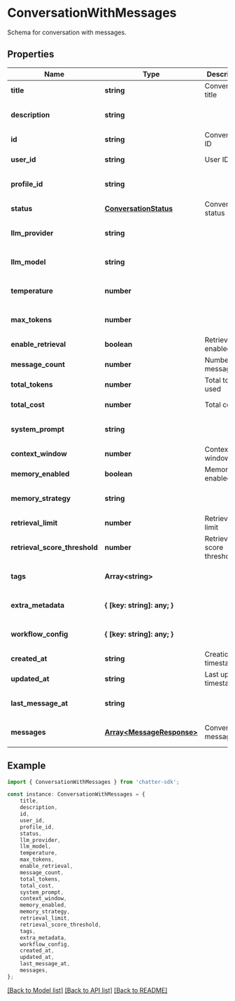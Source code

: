 # ConversationWithMessages

Schema for conversation with messages.

## Properties

Name | Type | Description | Notes
------------ | ------------- | ------------- | -------------
**title** | **string** | Conversation title | [default to undefined]
**description** | **string** |  | [optional] [default to undefined]
**id** | **string** | Conversation ID | [default to undefined]
**user_id** | **string** | User ID | [default to undefined]
**profile_id** | **string** |  | [optional] [default to undefined]
**status** | [**ConversationStatus**](ConversationStatus.md) | Conversation status | [default to undefined]
**llm_provider** | **string** |  | [optional] [default to undefined]
**llm_model** | **string** |  | [optional] [default to undefined]
**temperature** | **number** |  | [optional] [default to undefined]
**max_tokens** | **number** |  | [optional] [default to undefined]
**enable_retrieval** | **boolean** | Retrieval enabled | [default to undefined]
**message_count** | **number** | Number of messages | [default to undefined]
**total_tokens** | **number** | Total tokens used | [default to undefined]
**total_cost** | **number** | Total cost | [default to undefined]
**system_prompt** | **string** |  | [optional] [default to undefined]
**context_window** | **number** | Context window size | [default to undefined]
**memory_enabled** | **boolean** | Memory enabled | [default to undefined]
**memory_strategy** | **string** |  | [optional] [default to undefined]
**retrieval_limit** | **number** | Retrieval limit | [default to undefined]
**retrieval_score_threshold** | **number** | Retrieval score threshold | [default to undefined]
**tags** | **Array&lt;string&gt;** |  | [optional] [default to undefined]
**extra_metadata** | **{ [key: string]: any; }** |  | [optional] [default to undefined]
**workflow_config** | **{ [key: string]: any; }** |  | [optional] [default to undefined]
**created_at** | **string** | Creation timestamp | [default to undefined]
**updated_at** | **string** | Last update timestamp | [default to undefined]
**last_message_at** | **string** |  | [optional] [default to undefined]
**messages** | [**Array&lt;MessageResponse&gt;**](MessageResponse.md) | Conversation messages | [optional] [default to undefined]

## Example

```typescript
import { ConversationWithMessages } from 'chatter-sdk';

const instance: ConversationWithMessages = {
    title,
    description,
    id,
    user_id,
    profile_id,
    status,
    llm_provider,
    llm_model,
    temperature,
    max_tokens,
    enable_retrieval,
    message_count,
    total_tokens,
    total_cost,
    system_prompt,
    context_window,
    memory_enabled,
    memory_strategy,
    retrieval_limit,
    retrieval_score_threshold,
    tags,
    extra_metadata,
    workflow_config,
    created_at,
    updated_at,
    last_message_at,
    messages,
};
```

[[Back to Model list]](../README.md#documentation-for-models) [[Back to API list]](../README.md#documentation-for-api-endpoints) [[Back to README]](../README.md)
